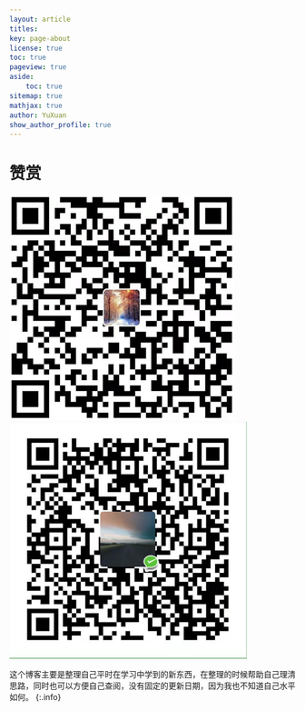```yaml
---
layout: article
titles:
key: page-about
license: true
toc: true
pageview: true
aside:
    toc: true
sitemap: true
mathjax: true
author: YuXuan
show_author_profile: true
---
```


# 赞赏
<img src="/assets/images/ZM.png" alt="png" style="zoom:50%;" /> <img src="/assets/images/WM.png" alt="png" style="zoom:50%;" />

这个博客主要是整理自己平时在学习中学到的新东西，在整理的时候帮助自己理清思路，同时也可以方便自己查阅，没有固定的更新日期，因为我也不知道自己水平如何。
{:.info}